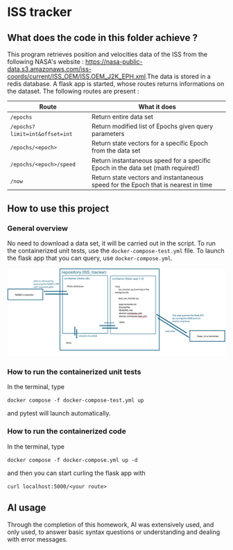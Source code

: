# ISS tracker

## What does the code in this folder achieve ?
This program retrieves position and velocities data of the ISS from the following NASA's website : <https://nasa-public-data.s3.amazonaws.com/iss-coords/current/ISS_OEM/ISS.OEM_J2K_EPH.xml>.The data is stored in a redis database. A flask app is started, whose routes returns informations on the dataset. The following routes are present :

| Route                           | What it does                                                                 |
|--------------------------------|-------------------------------------------------------------------------------------|
| `/epochs`                      | Return entire data set                                                             |
| `/epochs?limit=int&offset=int` | Return modified list of Epochs given query parameters                             |
| `/epochs/<epoch>`              | Return state vectors for a specific Epoch from the data set                       |
| `/epochs/<epoch>/speed`        | Return instantaneous speed for a specific Epoch in the data set (math required!)  |
| `/now`                         | Return state vectors and instantaneous speed for the Epoch that is nearest in time |

## How to use this project

### General overview
No need to download a data set, it will be carried out in the script. To run the containerized unit tests, use the `docker-compose-test.yml` file. To launch the flask app that you can query, use `docker-compose.yml`. 

![The structural diagram of this project](structural_diagram.png)


### How to run the containerized unit tests
In the terminal, type
```
docker compose -f docker-compose-test.yml up
```
and pytest will launch automatically.
### How to run the containerized code
In the terminal, type
```
docker compose -f docker-compose.yml up -d
```
and then you can start curling the flask app with
```
curl localhost:5000/<your route>
```

## AI usage
Through the completion of this homework, AI was extensively used, and only used, to answer basic syntax questions or understanding and dealing with error messages.
